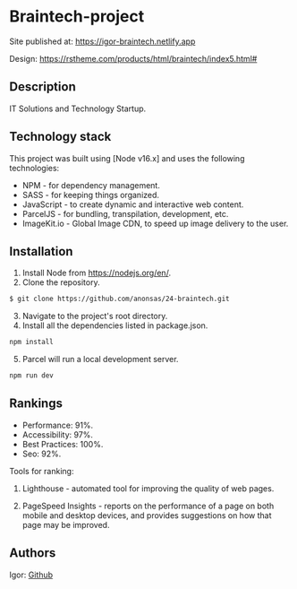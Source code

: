 # Braintech-project

Site published at: https://igor-braintech.netlify.app

Design: https://rstheme.com/products/html/braintech/index5.html#

## Description

IT Solutions and Technology Startup.

## Technology stack

This project was built using [Node v16.x] and uses the following technologies:

- NPM - for dependency management.
- SASS - for keeping things organized.
- JavaScript - to create dynamic and interactive web content.
- ParcelJS - for bundling, transpilation, development, etc.
- ImageKit.io - Global Image CDN, to speed up image delivery to the user.

## Installation

1. Install Node from https://nodejs.org/en/.
2. Clone the repository.

```bash
$ git clone https://github.com/anonsas/24-braintech.git
```

3. Navigate to the project's root directory.
4. Install all the dependencies listed in package.json.

```bash
npm install
```

5. Parcel will run a local development server.

```bash
npm run dev
```

## Rankings

- Performance: 91%.
- Accessibility: 97%.
- Best Practices: 100%.
- Seo: 92%.

Tools for ranking:

1. Lighthouse - automated tool for improving the quality of web pages.

2. PageSpeed Insights - reports on the performance of a page on both mobile and desktop devices, and provides suggestions on how that page may be improved.

## Authors

Igor: [Github](https://github.com/anonsas)
